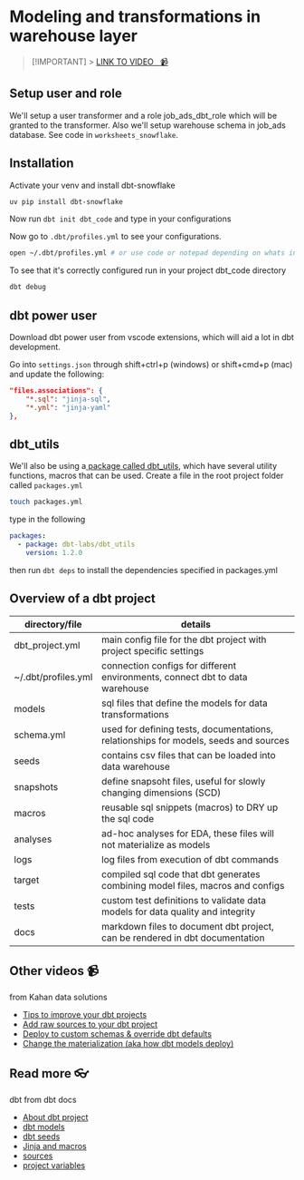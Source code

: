 # Modeling and transformations in warehouse layer

<!-- [![video](https://github.com/kokchun/assets/blob/025ae8622a25d5522d11b21108f52f1df9388ea2/data_warehouse/snowflake_free_trial.png?raw=true)](https://github.com/kokchun/assets/blob/025ae8622a25d5522d11b21108f52f1df9388ea2/data_warehouse/snowflake_free_trial.png?raw=true) -->

> [!IMPORTANT] > [LINK TO VIDEO &nbsp; :video_camera:](https://)

## Setup user and role

We'll setup a user transformer and a role job_ads_dbt_role which will be granted to the transformer. Also we'll setup warehouse schema in job_ads database. See code in `worksheets_snowflake`.

## Installation

Activate your venv and install dbt-snowflake

```bash
uv pip install dbt-snowflake
```

Now run `dbt init dbt_code` and type in your configurations

Now go to `.dbt/profiles.yml` to see your configurations.

```bash
open ~/.dbt/profiles.yml # or use code or notepad depending on whats installed for you
```

To see that it's correctly configured run in your project dbt_code directory

```bash
dbt debug
```

## dbt power user

Download dbt power user from vscode extensions, which will aid a lot in dbt development.

Go into `settings.json` through shift+ctrl+p (windows) or shift+cmd+p (mac) and update the following:

```json
"files.associations": {
    "*.sql": "jinja-sql",
    "*.yml": "jinja-yaml"
},
```

## dbt_utils

We'll also be using a[ package called dbt_utils](https://hub.getdbt.com/dbt-labs/dbt_utils/latest/), which have several utility functions, macros that can be used. Create a file in the root project folder called `packages.yml` 

```bash
touch packages.yml
```
type in the following

```yml
packages:
  - package: dbt-labs/dbt_utils
    version: 1.2.0
```

then run `dbt deps` to install the dependencies specified in packages.yml

## Overview of a dbt project

| directory/file      | details                                                                              |
| ------------------- | ------------------------------------------------------------------------------------ |
| dbt_project.yml     | main config file for the dbt project with project specific settings                  |
| ~/.dbt/profiles.yml | connection configs for different environments, connect dbt to data warehouse         |
| models              | sql files that define the models for data transformations                            |
| schema.yml          | used for defining tests, documentations, relationships for models, seeds and sources |
| seeds               | contains csv files that can be loaded into data warehouse                            |
| snapshots           | define snapsoht files, useful for slowly changing dimensions (SCD)                   |
| macros              | reusable sql snippets (macros) to DRY up the sql code                                |
| analyses            | ad-hoc analyses for EDA, these files will not materialize as models                  |
| logs                | log files from execution of dbt commands                                             |
| target              | compiled sql code that dbt generates combining model files, macros and configs       |
| tests               | custom test definitions to validate data models for data quality and integrity       |
| docs                | markdown files to document dbt project, can be rendered in dbt documentation         |


## Other videos :video_camera:

from Kahan data solutions 
- [Tips to improve your dbt projects](https://www.youtube.com/watch?v=qOx8l_QFz9I&list=PLy4OcwImJzBLJzLYxpxaPUmCWp8j1esvT&index=2)
- [Add raw sources to your dbt project](https://www.youtube.com/watch?v=Y03CsVDK69Y&list=PLy4OcwImJzBLJzLYxpxaPUmCWp8j1esvT&index=3)
- [Deploy to custom schemas & override dbt defaults](https://www.youtube.com/watch?v=AvrVQr5FHwk&list=PLy4OcwImJzBLJzLYxpxaPUmCWp8j1esvT&index=5)
- [Change the materialization (aka how dbt models deploy)](https://www.youtube.com/watch?v=zpACZu31154&list=PLy4OcwImJzBLJzLYxpxaPUmCWp8j1esvT&index=7)

## Read more :eyeglasses:

dbt from dbt docs
- [About dbt project](https://docs.getdbt.com/docs/build/projects)
- [dbt models](https://docs.getdbt.com/docs/build/models)
- [dbt seeds](https://docs.getdbt.com/docs/build/seeds)
- [Jinja and macros](https://docs.getdbt.com/docs/build/jinja-macros)
- [sources](https://docs.getdbt.com/docs/build/sources)
- [project variables](https://docs.getdbt.com/docs/build/project-variables)